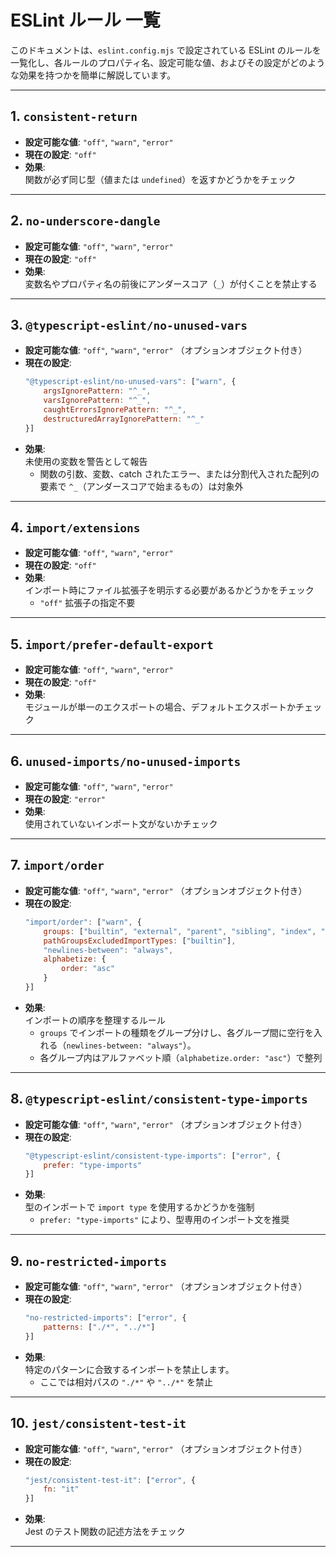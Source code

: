 # ESLint ルール 一覧

このドキュメントは、`eslint.config.mjs` で設定されている ESLint のルールを一覧化し、各ルールのプロパティ名、設定可能な値、およびその設定がどのような効果を持つかを簡単に解説しています。

---

## 1. `consistent-return`
- **設定可能な値**: `"off"`, `"warn"`, `"error"`
- **現在の設定**: `"off"`
- **効果**:  
  関数が必ず同じ型（値または `undefined`）を返すかどうかをチェック

---

## 2. `no-underscore-dangle`
- **設定可能な値**: `"off"`, `"warn"`, `"error"`
- **現在の設定**: `"off"`
- **効果**:  
  変数名やプロパティ名の前後にアンダースコア（`_`）が付くことを禁止する
---

## 3. `@typescript-eslint/no-unused-vars`
- **設定可能な値**: `"off"`, `"warn"`, `"error"` （オプションオブジェクト付き）
- **現在の設定**:
  ```js
  "@typescript-eslint/no-unused-vars": ["warn", {
      argsIgnorePattern: "^_",
      varsIgnorePattern: "^_",
      caughtErrorsIgnorePattern: "^_",
      destructuredArrayIgnorePattern: "^_"
  }]
  ```
- **効果**:  
  未使用の変数を警告として報告 
  - 関数の引数、変数、catch されたエラー、または分割代入された配列の要素で `^_`（アンダースコアで始まるもの）は対象外

---

## 4. `import/extensions`
- **設定可能な値**: `"off"`, `"warn"`, `"error"`
- **現在の設定**: `"off"`
- **効果**:  
  インポート時にファイル拡張子を明示する必要があるかどうかをチェック
  - `"off"` 拡張子の指定不要

---

## 5. `import/prefer-default-export`
- **設定可能な値**: `"off"`, `"warn"`, `"error"`
- **現在の設定**: `"off"`
- **効果**:  
  モジュールが単一のエクスポートの場合、デフォルトエクスポートかチェック

---

## 6. `unused-imports/no-unused-imports`
- **設定可能な値**: `"off"`, `"warn"`, `"error"`
- **現在の設定**: `"error"`
- **効果**:  
  使用されていないインポート文がないかチェック

---

## 7. `import/order`
- **設定可能な値**: `"off"`, `"warn"`, `"error"` （オプションオブジェクト付き）
- **現在の設定**:
  ```js
  "import/order": ["warn", {
      groups: ["builtin", "external", "parent", "sibling", "index", "object", "type"],
      pathGroupsExcludedImportTypes: ["builtin"],
      "newlines-between": "always",
      alphabetize: {
          order: "asc"
      }
  }]
  ```
- **効果**:  
  インポートの順序を整理するルール
  - `groups` でインポートの種類をグループ分けし、各グループ間に空行を入れる（`newlines-between: "always"`）。
  - 各グループ内はアルファベット順（`alphabetize.order: "asc"`）で整列

---

## 8. `@typescript-eslint/consistent-type-imports`
- **設定可能な値**: `"off"`, `"warn"`, `"error"` （オプションオブジェクト付き）
- **現在の設定**:
  ```js
  "@typescript-eslint/consistent-type-imports": ["error", {
      prefer: "type-imports"
  }]
  ```
- **効果**:  
  型のインポートで `import type` を使用するかどうかを強制
  - `prefer: "type-imports"` により、型専用のインポート文を推奨

---

## 9. `no-restricted-imports`
- **設定可能な値**: `"off"`, `"warn"`, `"error"` （オプションオブジェクト付き）
- **現在の設定**:
  ```js
  "no-restricted-imports": ["error", {
      patterns: ["./*", "../*"]
  }]
  ```
- **効果**:  
  特定のパターンに合致するインポートを禁止します。  
  - ここでは相対パスの `"./*"` や `"../*"` を禁止

---

## 10. `jest/consistent-test-it`
- **設定可能な値**: `"off"`, `"warn"`, `"error"` （オプションオブジェクト付き）
- **現在の設定**:
  ```js
  "jest/consistent-test-it": ["error", {
      fn: "it"
  }]
  ```
- **効果**:  
  Jest のテスト関数の記述方法をチェック

---
